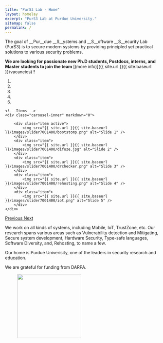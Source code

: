 ```yaml
---
title: "PurS3 Lab - Home"
layout: homelay
excerpt: "PurS3 Lab at Purdue University."
sitemap: false
permalink: /
---
```


The goal of __Pur__due __S__ystems and __S__oftware __S__ecurity Lab (PurS3) is to secure modern systems by providing principled yet practical solutions to various security problems.

 **We are  looking for passionate new Ph.D students, Postdocs, interns, and Master students to join the team** [(more info)]({{ site.url }}{{ site.baseurl }}/vacancies) **!**
 
<div markdown="0" id="carousel" class="carousel slide" data-ride="carousel" data-interval="5000" data-pause="hover" >
    <!-- Menu -->
    <ol class="carousel-indicators">
        <li data-target="#carousel" data-slide-to="0" class="active"></li>
        <li data-target="#carousel" data-slide-to="1"></li>
        <li data-target="#carousel" data-slide-to="2"></li>
        <li data-target="#carousel" data-slide-to="3"></li>
        <li data-target="#carousel" data-slide-to="4"></li>
    </ol>

    <!-- Items -->
    <div class="carousel-inner" markdown="0">

        <div class="item active">
            <img src="{{ site.url }}{{ site.baseurl }}/images/slider7001400/bootstomp.png" alt="Slide 1" />
        </div>
        <div class="item">
            <img src="{{ site.url }}{{ site.baseurl }}/images/slider7001400/difuze.jpg" alt="Slide 2" />
        </div>
        <div class="item">
            <img src="{{ site.url }}{{ site.baseurl }}/images/slider7001400/drchecker.png" alt="Slide 3" />
        </div>
        <div class="item">
            <img src="{{ site.url }}{{ site.baseurl }}/images/slider7001400/rehosting.png" alt="Slide 4" />
        </div>
        <div class="item">
            <img src="{{ site.url }}{{ site.baseurl }}/images/slider7001400/iot.png" alt="Slide 5" />
        </div>
    </div>
  <a class="left carousel-control" href="#carousel" role="button" data-slide="prev">
    <span class="glyphicon glyphicon-chevron-left" aria-hidden="true"></span>
    <span class="sr-only">Previous</span>
  </a>
  <a class="right carousel-control" href="#carousel" role="button" data-slide="next">
    <span class="glyphicon glyphicon-chevron-right" aria-hidden="true"></span>
    <span class="sr-only">Next</span>
  </a>
</div>

We work on all kinds of systems, including Mobile, IoT,  TrustZone, etc.
Our research spans various areas such as Vulnerability detection and Mitigating, Secure system development, Hardware Security, Type-safe languages, Software Diversity, and, Rehosting, to name a few.

Our home is Purdue Univerisity, one of the leaders in security research and education.

We are grateful for funding from DARPA.

<figure class="fourth">
  <img src="{{ site.url }}{{ site.baseurl }}/images/logopic/darpa.jpeg" style="width: 210px">
</figure>

